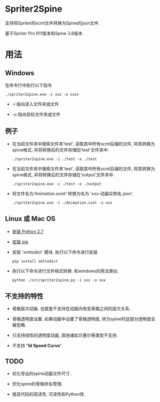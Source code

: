 # Spriter2Spine

支持将Spriter的scml文件转换为Spine的json文件.

基于Spriter Pro R11版本和Spine 3.8版本.



# 用法
## Windows
在命令行中执行以下指令

```
./spriter2spine.exe -i xxx -o xxxx
```

* -i 指向读入文件夹或文件

* -o 指向目标文件夹或文件

## 例子

* 在当前文件夹中搜索文件夹'test', 读取其中所有scml后缀的文件, 将其转换为spine格式, 并将转换后的文件存储回'test'文件夹中.

  ```
  ./spriter2spine.exe -i ./test -o ./test
  ```

* 在当前文件夹中搜索文件夹'test', 读取其中所有scml后缀的文件, 将其转换为spine格式, 并将转换后的文件存储在'output'文件夹中.

  ```
  ./spriter2spine.exe -i ./test -o ./output
  ```

* 将文件名为'Animation.scml' 转换为名为 'xxx-动画实例名.json'.

  ```
  ./spriter2spine.exe -i ./Animation.scml -o xxx
  ```

## Linux 或 Mac OS
* [安装 Python 2.7](https://www.python.org/download/releases/2.7)

* [安装 pip](https://pip.pypa.io/en/stable/installing/)

* 安装 'xmltodict' 模块. 执行以下命令进行安装
  ```
  pip install xmltodict
  ```

*  执行以下命令进行文件格式转换. 和windows的用法类似.
   ```
   python ./src/spriter2spine.py -i xxx -o xxx
   ```
## 不支持的特性
* 骨骼层次动画. 也就是不支持在动画内改变骨骼之间的层次关系.

* 骨骼透明度设置. 如果动画中设置了骨骼透明度, 转为spine时这部分透明度会被忽略.

* 只支持线性的透明度动画, 其他诸如贝塞尔等类型不支持.

* 不支持 **'1d Speed Curve'**.

## TODO
* 优化导出的spine动画文件尺寸.

* 优化spine的骨骼命名管理.
   
* 提高代码的简洁性, 可读性和Python性.
